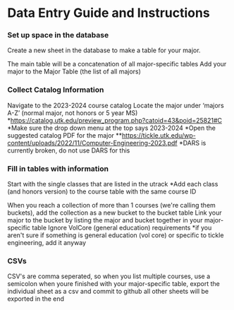 # Data Entry Guide and Instructions

### Set up space in the database
Create a new sheet in the database to make a table for your major.

The main table will be a concatenation of all major-specific tables
Add your major to the Major Table (the list of all majors)

### Collect Catalog Information
Navigate to the 2023-2024 course catalog
Locate the major under ‘majors A-Z’ (normal major, not honors or 5 year MS)
*https://catalog.utk.edu/preview_program.php?catoid=43&poid=25821#C
*Make sure the drop down menu at the top says 2023-2024
*Open the suggested catalog PDF for the major
**https://tickle.utk.edu/wp-content/uploads/2022/11/Computer-Engineering-2023.pdf 
*DARS is currently broken, do not use DARS for this

### Fill in tables with information
Start with the single classes that are listed in the utrack
*Add each class (and honors version) to the course table with the same course ID

When you reach a collection of more than 1 courses (we're calling them buckets), add the collection as a new bucket to the bucket table
Link your major to the bucket by listing the major and bucket together in your major-specific table
Ignore VolCore (general education) requirements
*if you aren't sure if something is general education (vol core) or specific to tickle engineering, add it anyway

### CSVs
CSV's are comma seperated, so when you list multiple courses, use a semicolon
when youre finished with your major-specific table, export the individual sheet as a csv and commit to github
all other sheets will be exported in the end


